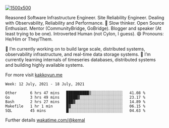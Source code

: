 [![1500x500](https://user-images.githubusercontent.com/536449/87228151-7d711200-c39f-11ea-9cd5-a511464c430f.jpeg "Kemal Akkoyun")](https://github.com/kakkoyun)

<!--
**kakkoyun/kakkoyun** is a ✨ _special_ ✨ repository because its `README.md` (this file) appears on your GitHub profile.

Here are some ideas to get you started:

- 🔭 I’m currently working on ...
- 🌱 I’m currently learning ...
- 👯 I’m looking to collaborate on ...
- 🤔 I’m looking for help with ...
- 💬 Ask me about ...
- 📫 How to reach me: ...
- 😄 Pronouns: ...
- ⚡ Fun fact: ...

<table border="0">
  <tbody>
    <tr valign="top">
      <td width="50%" align="center">
        <img src="https://github-readme-stats.vercel.app/api?username=kakkoyun&show_icons=true&count_private=true&theme=gotham&layout=default" />
      </td>
      <td width="50%" align="center">
        <img src="https://github-readme-stats.vercel.app/api/wakatime?username=kemal&theme=gotham&layout=default" />
      </td>
    </tr>
  </tbody>
</table>
-->


Reasoned Software Infrastructure Engineer. Site Reliability Engineer. Dealing with Observability, Reliability and Performance. 
🤔 Slow thinker. Open Source Enthusiast. Mentor (CommunityBridge, GoBridge). Blogger and speaker (At least trying to be one). 
Introverted Human (not Cylon, I guess). 😄 Pronouns: He/Him or They/Them.

🔭 I’m currently working on to build large scale, distributed systems, observability infrastructure, and real-time data storage systems.
🌱 I’m currently learning internals of timeseries databases, distributed systems and building highly available systems.

For more visit [kakkoyun.me](https://kakkoyun.me)

<!--START_SECTION:waka-->
```text
Week: 12 July, 2021 - 18 July, 2021

Other      6 hrs 47 mins   ██████████▒░░░░░░░░░░░░░░   41.08 % 
Go         3 hrs 49 mins   █████▓░░░░░░░░░░░░░░░░░░░   23.17 % 
Bash       2 hrs 27 mins   ███▓░░░░░░░░░░░░░░░░░░░░░   14.89 % 
Makefile   1 hr 1 min      █▓░░░░░░░░░░░░░░░░░░░░░░░   06.15 % 
SQL        45 mins         █░░░░░░░░░░░░░░░░░░░░░░░░   04.63 % 
```
<!--END_SECTION:waka-->

Further details [wakatime.com/@kemal](https://wakatime.com/@kemal)
